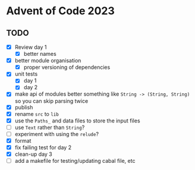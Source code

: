 # Advent of Code 2023

## TODO

- [x] Review day 1
    - [x] better names
- [x] better module organisation
    - [x] proper versioning of dependencies
- [x] unit tests
    - [x] day 1
    - [x] day 2
- [x] make api of modules better something like `String -> (String, String)` so you can skip parsing twice
- [x] publish
- [x] rename `src` to `lib`
- [x] use the `Paths_` and data files to store the input files
- [ ] use `Text` rather than `String`?
- [ ] experiment with using the `relude`?
- [x] format
- [x] fix failing test for day 2
- [x] clean-up day 3
- [ ] add a makefile for testing/updating cabal file, etc
